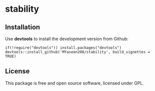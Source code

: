 # stability

## Installation
Use **devtools** to install the development version from Github:

```{r}
if(!require("devtools")) install.packages("devtools")
devtools::install_github('MYaseen208/stability', build_vignettes = TRUE)
```

## License
This package is free and open source software, licensed under GPL.
